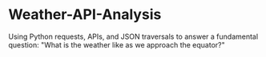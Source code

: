 # Weather-API-Analysis
Using Python requests, APIs, and JSON traversals to answer a fundamental question: "What is the weather like as we approach the equator?"
